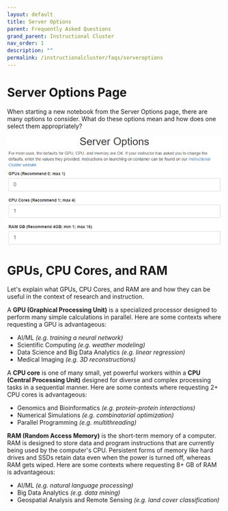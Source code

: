```yaml
---
layout: default
title: Server Options
parent: Frequently Asked Questions
grand_parent: Instructional Cluster
nav_order: 1
description: ""
permalink: /instructionalcluster/faqs/serveroptions
---
```


# Server Options Page
When starting a new notebook from the Server Options page, there are many options to consider. What do these options mean and how does one select them appropriately? <br>

![Server Options Page](/images/instructionalcluster/faq-serveroptions1.png)

# GPUs, CPU Cores, and RAM
Let's explain what GPUs, CPU Cores, and RAM are and how they can be useful in the context of research and instruction. 

A **GPU (Graphical Processing Unit)** is a specialized processor designed to perform many simple calculations in parallel. Here are some contexts where requesting a GPU is advantageous:

- AI/ML *(e.g. training a neural network)*
- Scientific Computing *(e.g. weather modeling)*
- Data Science and Big Data Analytics *(e.g. linear regression)*
- Medical Imaging *(e.g. 3D reconstructions)*

A **CPU core** is one of many small, yet powerful workers within a **CPU (Central Processing Unit)** designed for diverse and complex processing tasks in a sequential manner. Here are some contexts where requesting 2+ CPU cores is advantageous:

- Genomics and Bioinformatics *(e.g. protein-protein interactions)*
- Numerical Simulations *(e.g. combinatorial optimization)*
- Parallel Programming *(e.g. multithreading)*

**RAM (Random Access Memory)** is the short-term memory of a computer. RAM is designed to store data and program instructions that are currently being used by the computer's CPU. Persistent forms of memory like hard drives and SSDs retain data even when the power is turned off, whereas RAM gets wiped. Here are some contexts where requesting 8+ GB of RAM is advantageous:

- AI/ML *(e.g. natural language processing)*
- Big Data Analytics *(e.g. data mining)*
- Geospatial Analysis and Remote Sensing *(e.g. land cover classification)*

